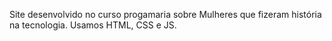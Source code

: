 Site desenvolvido no curso progamaria  sobre Mulheres que fizeram história na tecnologia.  Usamos HTML, CSS e JS.
